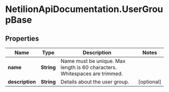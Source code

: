 # NetilionApiDocumentation.UserGroupBase

## Properties
Name | Type | Description | Notes
------------ | ------------- | ------------- | -------------
**name** | **String** | Name must be unique. Max length is 60 characters. Whitespaces are trimmed. | 
**description** | **String** | Details about the user group. | [optional] 
